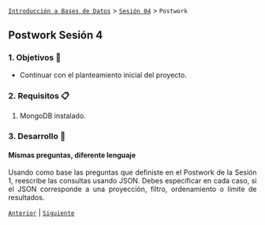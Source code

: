 [`Introducción a Bases de Datos`](../../Readme.md) > [`Sesión 04`](../Readme.md) > `Postwork`

## Postwork Sesión 4

<div style="text-align: justify;">

### 1. Objetivos :dart: 

- Continuar con el planteamiento inicial del proyecto.

### 2. Requisitos :clipboard:

1. MongoDB instalado.

### 3. Desarrollo :rocket:

#### Mismas preguntas, diferente lenguaje

Usando como base las preguntas que definiste en el Postwork de la Sesión 1, reescribe las consultas usando JSON. Debes especificar en cada caso, si el JSON corresponde a una proyección, filtro, ordenamiento o límite de resultados.

[`Anterior`](../Readme.md#4-postwork-memo) | [`Siguiente`](../Readme.md#4-postwork-memo)

</div>
